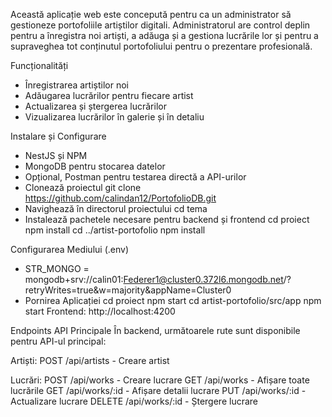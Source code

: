 Această aplicație web este concepută pentru ca un administrator să gestioneze portofoliile artiștilor digitali. Administratorul are control deplin pentru a înregistra noi artiști, a adăuga și a gestiona lucrările lor și pentru a supraveghea tot conținutul portofoliului pentru o prezentare profesională.

Funcționalități
- Înregistrarea artiștilor noi
- Adăugarea lucrărilor pentru fiecare artist
- Actualizarea și ștergerea lucrărilor
- Vizualizarea lucrărilor în galerie și în detaliu

Instalare și Configurare
- NestJS și NPM
- MongoDB pentru stocarea datelor
- Opțional, Postman pentru testarea directă a API-urilor
- Clonează proiectul
  git clone https://github.com/calindan12/PortofolioDB.git
- Navighează în directorul proiectului
  cd tema
- Instalează pachetele necesare pentru backend și frontend
  cd proiect
  npm install
   cd ../artist-portofolio
  npm install
  
Configurarea Mediului (.env)
- STR_MONGO = mongodb+srv://calin01:Federer1@cluster0.372l6.mongodb.net/?retryWrites=true&w=majority&appName=Cluster0
- Pornirea Aplicației
  cd proiect
  npm start
  cd artist-portofolio/src/app
  npm start
  Frontend: http://localhost:4200


Endpoints API Principale
În backend, următoarele rute sunt disponibile pentru API-ul principal:

Artiști:
POST /api/artists - Creare artist

Lucrări:
POST /api/works - Creare lucrare
GET /api/works - Afișare toate lucrările
GET /api/works/:id - Afișare detalii lucrare
PUT /api/works/:id - Actualizare lucrare
DELETE /api/works/:id - Ștergere lucrare




